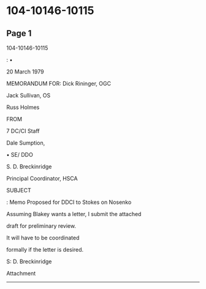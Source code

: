 # 104-10146-10115

## Page 1

104-10146-10115

: •

20 March 1979

MEMORANDUM FOR: Dick Rininger, OGC

Jack Sullivan, OS

Russ Holmes

FROM

7 DC/CI Staff

Dale Sumption,

• SE/ DDO

S. D. Breckinridge

Principal Coordinator, HSCA

SUBJECT

: Memo Proposed for DDCI to Stokes on Nosenko

Assuming Blakey wants a letter, I submit the attached

draft for preliminary review.

It will have to be coordinated

formally if the letter is desired.

S: D. Breckinridge

Attachment

---

